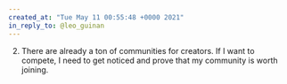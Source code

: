 ```yaml
---
created_at: "Tue May 11 00:55:48 +0000 2021"
in_reply_to: @leo_guinan
---
```


2. There are already a ton of communities for creators. If I want to compete, I need to get noticed and prove that my community is worth joining.